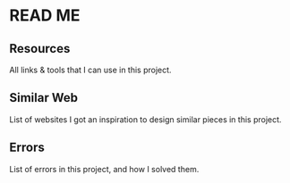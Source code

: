 # READ ME

## Resources

All links & tools that I can use in this project.

## Similar Web

List of websites I got an inspiration to design similar pieces in this project.

## Errors

List of errors in this project, and how I solved them.
